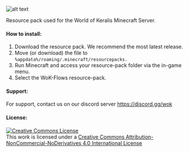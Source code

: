![alt text](https://static.planetminecraft.com/files/resource_media/screenshot/1747/wokbanner-1511305631.png "Cubed Textures")

Resource pack used for the World of Keralis Minecraft Server. 

#### How to install:

1. Download the resource pack. We recommend the most latest release.
2. Move (or download) the file to ``%appdata%/roaming/.minecraft/resourcepacks.``
4. Run Minecraft and access your resource-pack folder via the in-game menu.
5. Select the WoK-Flows resource-pack.

#### Support:

For support, contact us on our discord server
https://discord.gg/wok

#### License:

<a rel="license" href="http://creativecommons.org/licenses/by-nc-nd/4.0/"><img alt="Creative Commons License" style="border-width:0" src="https://i.creativecommons.org/l/by-nc-nd/4.0/88x31.png" /></a><br />This work is licensed under a <a rel="license" href="http://creativecommons.org/licenses/by-nc-nd/4.0/">Creative Commons Attribution-NonCommercial-NoDerivatives 4.0 International License</a>
